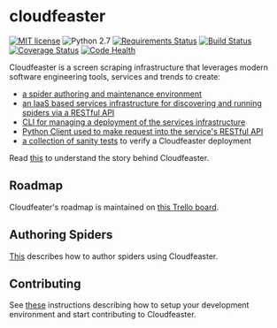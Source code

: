 # cloudfeaster
[![MIT license](http://img.shields.io/badge/license-MIT-brightgreen.svg)](http://opensource.org/licenses/MIT) ![Python 2.7](https://img.shields.io/badge/python-2.7-FFC100.svg?style=flat) [![Requirements Status](https://requires.io/github/simonsdave/cloudfeaster/requirements.svg?branch=master)](https://requires.io/github/simonsdave/cloudfeaster/requirements/?branch=master) [![Build Status](https://travis-ci.org/simonsdave/cloudfeaster.svg?branch=master)](https://travis-ci.org/simonsdave/cloudfeaster) [![Coverage Status](https://coveralls.io/repos/simonsdave/cloudfeaster/badge.svg)](https://coveralls.io/r/simonsdave/cloudfeaster) [![Code Health](https://landscape.io/github/simonsdave/cloudfeaster/master/landscape.svg?style=flat)](https://landscape.io/github/simonsdave/cloudfeaster/master)

Cloudfeaster is a screen scraping infrastructure that leverages
modern software engineering tools, services and trends to create:

* [a spider authoring and maintenance environment](https://github.com/simonsdave/cloudfeaster)
* [an IaaS based services infrastructure for discovering
and running spiders via a RESTful API](https://github.com/simonsdave/cloudfeaster-services)
* [CLI for managing a deployment of the services infrastructure](https://github.com/simonsdave/cloudfeaster-ctl)
* [Python Client used to make request into the service's RESTful API](https://github.com/simonsdave/cloudfeaster-python-client)
* [a collection of sanity tests](https://github.com/simonsdave/cloudfeaster-sanity-tests) to verify a Cloudfeaster deployment

Read [this](docs/story.md) to understand the story behind Cloudfeaster.

## Roadmap

Cloudfeater's roadmap is maintained on [this Trello board](https://trello.com/b/Qm45Lnbr).

## Authoring Spiders
[This](docs/spider_authors.md) describes
how to author spiders using Cloudfeaster.

## Contributing
See [these](docs/contributing.md) instructions
describing how to setup your development environment and
start contributing to Cloudfeaster.
